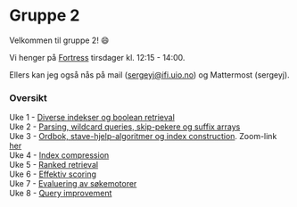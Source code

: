 # Gruppe 2

Velkommen til gruppe 2! :smile:

Vi henger på [Fortress](https://ifirom.no/fortress) tirsdager kl. 12:15 - 14:00.

Ellers kan jeg også nås på mail (sergeyj@ifi.uio.no) og Mattermost (sergeyj).

### Oversikt

Uke 1 - [Diverse indekser og boolean retrieval](https://github.com/aohrn/in3120-2023/blob/main/gruppetimer/Gruppe%202/Uke%2001/README.md) \
Uke 2 - [Parsing, wildcard queries, skip-pekere og suffix arrays](https://github.com/aohrn/in3120-2023/tree/main/gruppetimer/Gruppe%202/Uke%2002/README.md) \
Uke 3 - [Ordbok, stave-hjelp-algoritmer og index construction](https://github.com/aohrn/in3120-2023/blob/main/gruppetimer/Gruppe%202/Uke%2003/README.md). Zoom-link [her](https://uio.zoom.us/j/69569267631) \
Uke 4 - [Index compression](https://github.com/aohrn/in3120-2023/blob/main/gruppetimer/Gruppe%202/Uke%2004/README.md) \
Uke 5 - [Ranked retrieval](https://github.com/aohrn/in3120-2023/blob/main/gruppetimer/Gruppe%202/Uke%2005/README.md) \
Uke 6 - [Effektiv scoring](https://github.com/aohrn/in3120-2023/blob/main/gruppetimer/Gruppe%202/Uke%2006/README.md) \
Uke 7 - [Evaluering av søkemotorer](https://github.com/aohrn/in3120-2023/blob/main/gruppetimer/Gruppe%202/Uke%2007/README.md) \
Uke 8 - [Query improvement](https://github.com/aohrn/in3120-2023/blob/main/gruppetimer/Gruppe%202/Uke%2007/README.md)
